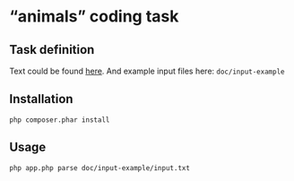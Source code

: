 “animals” coding task
=====================


## Task definition

Text could be found [here](doc/task.md).
And example input files here: `doc/input-example`

## Installation

    php composer.phar install

## Usage

    php app.php parse doc/input-example/input.txt
